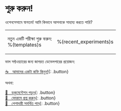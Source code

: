 # শুরু করুন!

ওপেনসেসামে স্বাগতম! আমি কিভাবে আপনাকে সাহায্য করতে পারি?

<table><tr><td>

নতুন একটি পরীক্ষা শুরু করুন: <br />
%(templates)s

</td><td>

%(recent_experiments)s

</td></tr></table>

ভাল সফ্টওয়্যারের জন্য জাগরত ডেভেলপারের প্রয়োজন:

[&#x2615;&nbsp;&nbsp; আমাদের একটা কফি কিনুন!](https://www.buymeacoffee.com/cogsci){: .button}

অথবা:

[&#x1F440;&nbsp;&nbsp; ডকুমেন্টেশন পড়ুন](http://osdoc.cogsci.nl){: .button}<br />
[&#x1F4AC;&nbsp;&nbsp; ফোরামে প্রশ্ন করুন](http://forum.cogsci.nl){: .button}<br />
[&#x1F9D0;&nbsp;&nbsp; পেশাদারী সমর্থিত পান](http://professional.cogsci.nl){: .button}<br />